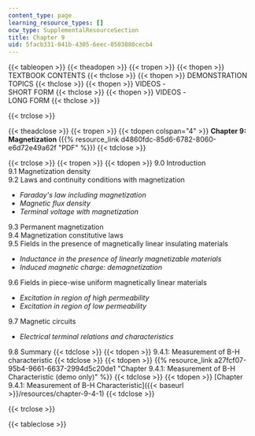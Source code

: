 ```yaml
---
content_type: page
learning_resource_types: []
ocw_type: SupplementalResourceSection
title: Chapter 9
uid: 5facb331-041b-4305-6eec-0503080cecb4
---
```


{{< tableopen >}}
{{< theadopen >}}
{{< tropen >}}
{{< thopen >}}
TEXTBOOK CONTENTS
{{< thclose >}}
{{< thopen >}}
DEMONSTRATION TOPICS
{{< thclose >}}
{{< thopen >}}
VIDEOS -  
SHORT FORM
{{< thclose >}}
{{< thopen >}}
VIDEOS -  
LONG FORM
{{< thclose >}}

{{< trclose >}}

{{< theadclose >}}
{{< tropen >}}
{{< tdopen colspan="4" >}}
**Chapter 9: Magnetization** ({{% resource_link d4860fdc-85d6-6782-8060-e6d72e49a62f "PDF" %}})
{{< tdclose >}}

{{< trclose >}}
{{< tropen >}}
{{< tdopen >}}
9.0 Introduction  
9.1 Magnetization density  
9.2 Laws and continuity conditions with magnetization

*   _Faraday's law including magnetization_
*   _Magnetic flux density_
*   _Terminal voltage with magnetization_

9.3 Permanent magnetization  
9.4 Magnetization constitutive laws  
9.5 Fields in the presence of magnetically linear insulating materials

*   _Inductance in the presence of linearly magnetizable materials_
*   _Induced magnetic charge: demagnetization_

9.6 Fields in piece-wise uniform magnetically linear materials

*   _Excitation in region of high permeability_
*   _Excitation in region of low permeability_

9.7 Magnetic circuits

*   _Electrical terminal relations and characteristics_

9.8 Summary
{{< tdclose >}}
{{< tdopen >}}
9.4.1: Measurement of B-H characteristic
{{< tdclose >}}
{{< tdopen >}}
{{% resource_link a27fcf07-95b4-9661-6637-2994d5c20de1 "Chapter 9.4.1: Measurement of B-H Characteristic (demo only)" %}}
{{< tdclose >}}
{{< tdopen >}}
[Chapter 9.4.1: Measurement of B-H Characteristic]({{< baseurl >}}/resources/chapter-9-4-1)
{{< tdclose >}}

{{< trclose >}}

{{< tableclose >}}